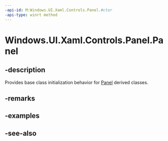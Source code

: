 ```yaml
---
-api-id: M:Windows.UI.Xaml.Controls.Panel.#ctor
-api-type: winrt method
---
```


<!-- Method syntax
protected Panel()
-->

# Windows.UI.Xaml.Controls.Panel.Panel

## -description
Provides base class initialization behavior for [Panel](panel.md) derived classes.


## -remarks

## -examples

## -see-also
